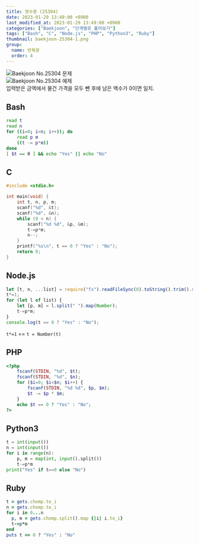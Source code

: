 ```yaml
---
title: 영수증 (25304)
date: 2023-01-29 13:49:00 +0900
last_modified_at: 2023-01-29 13:49:00 +0900
categories: ["Baekjoon", "단계별로 풀어보기"]
tags: ["Bash", "C", "Node.js", "PHP", "Python3", "Ruby"]
thumbnail: baekjoon-25304-1.png
group:
  name: 반복문
  order: 4
---
```


![Baekjoon No.25304 문제](baekjoon-25304-1.png)  
![Baekjoon No.25304 예제](baekjoon-25304-2.png)  
입력받은 금액에서 물건 가격을 모두 뺀 후에 남은 액수가 0이면 일치.

## Bash
```bash
read t
read n
for ((i=0; i<n; i++)); do
	read p m
	((t -= p*m))
done
[ $t == 0 ] && echo "Yes" || echo "No"
```

## C
```c
#include <stdio.h>

int main(void) {
	int t, n, p, m;
	scanf("%d", &t);
	scanf("%d", &n);
	while (0 < n) {
		scanf("%d %d", &p, &m);
		t-=p*m;
		n--;
	}
	printf("%s\n", t == 0 ? "Yes" : "No");
	return 0;
}
```

## Node.js
```javascript
let [t, n, ...list] = require("fs").readFileSync(0).toString().trim().split("\n");
t*=1;
for (let l of list) {
	let [p, m] = l.split(" ").map(Number);
	t-=p*m;
}
console.log(t == 0 ? "Yes" : "No");
```
`t*=1` == `t = Number(t)`

## PHP
```php
<?php
	fscanf(STDIN, "%d", $t);
	fscanf(STDIN, "%d", $n);
	for ($i=0; $i<$n; $i++) {
		fscanf(STDIN, "%d %d", $p, $m);
		$t -= $p * $m;
	}
	echo $t == 0 ? "Yes" : "No";
?>
```

## Python3
```python
t = int(input())
n = int(input())
for i in range(n):
    p, m = map(int, input().split())
    t-=p*m
print("Yes" if t==0 else "No")
```

## Ruby
```ruby
t = gets.chomp.to_i
n = gets.chomp.to_i
for i in 0...n
  p, m = gets.chomp.split().map {|i| i.to_i}
  t-=p*m
end
puts t == 0 ? "Yes" : "No"
```
